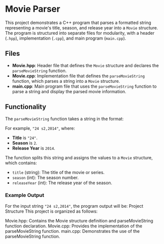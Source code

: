 # Movie Parser

This project demonstrates a C++ program that parses a formatted string representing a movie's title, season, and release year into a `Movie` structure. The program is structured into separate files for modularity, with a header (`.hpp`), implementation (`.cpp`), and main program (`main.cpp`).

## Files

- **Movie.hpp**: Header file that defines the `Movie` structure and declares the `parseMovieString` function.
- **Movie.cpp**: Implementation file that defines the `parseMovieString` function, which parses a string into a `Movie` structure.
- **main.cpp**: Main program file that uses the `parseMovieString` function to parse a string and display the parsed movie information.

## Functionality

The `parseMovieString` function takes a string in the format:

For example, `"24 s2,2014"`, where:
- **Title** is `"24"`.
- **Season** is `2`.
- **Release Year** is `2014`.

The function splits this string and assigns the values to a `Movie` structure, which contains:
- `title` (string): The title of the movie or series.
- `season` (int): The season number.
- `releaseYear` (int): The release year of the season.

### Example Output

For the input string `"24 s2,2014"`, the program output will be:
 Project Structure
This project is organized as follows:

Movie.hpp: Contains the Movie structure definition and parseMovieString function declaration.
Movie.cpp: Provides the implementation of the parseMovieString function.
main.cpp: Demonstrates the use of the parseMovieString function.
